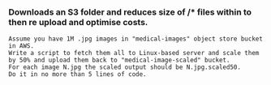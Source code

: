 ﻿### Downloads an S3 folder and reduces size of /* files within to then re upload and optimise costs.

```
Assume you have 1M .jpg images in "medical-images" object store bucket in AWS.
Write a script to fetch them all to Linux-based server and scale them by 50% and upload them back to "medical-image-scaled" bucket.
For each image N.jpg the scaled output should be N.jpg.scaled50. 
Do it in no more than 5 lines of code.
```
